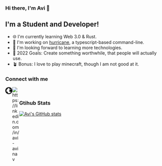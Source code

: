 ### Hi there, I'm Avi 👋

## I'm a Student and Developer!

- 🌐 I'm currently learning Web 3.0 & Rust.
- 🦫 I'm working on [hurricane](https://github.com/AviAvinav/Hurricane), a typescript-based command-line.
- 🤖 I'm looking forward to learning more technologies.
- 📅 2022 Goals: Create something worthwhile, that people will actually use.
- 🪴 Bonus: I love to play minecraft, though I am not good at it.

### Connect with me

[<img align="left" alt="https://aviavinav.github.io/" width="22px" src="https://raw.githubusercontent.com/iconic/open-iconic/master/svg/globe.svg" />][website]
[<img align="left" alt="https://linkedin.com/in/avi-avinav" width="22px" src="https://cdn.jsdelivr.net/npm/simple-icons@v3/icons/linkedin.svg" />][linkedin]

<br/>

<!---
### Languages & Tools

<img align="left" alt="HTML5" width="26px" src="https://raw.githubusercontent.com/github/explore/80688e429a7d4ef2fca1e82350fe8e3517d3494d/topics/html/html.png" />
<img align="left" alt="CSS3" width="26px" src="https://raw.githubusercontent.com/github/explore/80688e429a7d4ef2fca1e82350fe8e3517d3494d/topics/css/css.png" />
<img align="left" alt="TailwindCSS" width="26px" src="https://github.com/github/explore/blob/main/topics/tailwind/tailwind.png?raw=true" />
<img align="left" alt="JavaScript" width="26px" src="https://raw.githubusercontent.com/github/explore/80688e429a7d4ef2fca1e82350fe8e3517d3494d/topics/javascript/javascript.png" />
<img align="left" alt="React" width="26px" src="https://raw.githubusercontent.com/github/explore/80688e429a7d4ef2fca1e82350fe8e3517d3494d/topics/react/react.png" />
<img align="left" alt="Next.js" width="26px" src="https://github.com/github/explore/blob/main/topics/nextjs/nextjs.png?raw=true" />
<img align="left" alt="GraphQL" width="26px" src="https://raw.githubusercontent.com/github/explore/80688e429a7d4ef2fca1e82350fe8e3517d3494d/topics/graphql/graphql.png" />
<img align="left" alt="Node.js" width="26px" src="https://raw.githubusercontent.com/github/explore/80688e429a7d4ef2fca1e82350fe8e3517d3494d/topics/nodejs/nodejs.png" />
<img align="left" alt="MongoDB" width="26px" src="https://raw.githubusercontent.com/github/explore/80688e429a7d4ef2fca1e82350fe8e3517d3494d/topics/mongodb/mongodb.png" />
<img align="left" alt="Firebase" width="26px" src="https://github.com/github/explore/blob/main/topics/firebase/firebase.png?raw=true" />
<img align="left" alt="Git" width="26px" src="https://raw.githubusercontent.com/github/explore/80688e429a7d4ef2fca1e82350fe8e3517d3494d/topics/git/git.png" />

<br/>

<br/> --->

<!--- [![Top Langs](https://github-readme-stats.vercel.app/api/top-langs/?username=aviavinav&hide=java&exclude_repo=DeSo-Blockchain-Setup--MLH-LHD-Build-Day-4)](https://github.com/anuraghazra/github-readme-stats) --->

### Gtihub Stats

[![Avi's GitHub stats](https://github-readme-stats.vercel.app/api?username=aviavinav&show_icons=true&count_private=true&include_all_commits=true&theme=gruvbox)](https://github.com/anuraghazra/github-readme-stats)

[website]: https://aviavinav.github.io
[linkedin]: https://linkedin.com/in/avi-avinav
